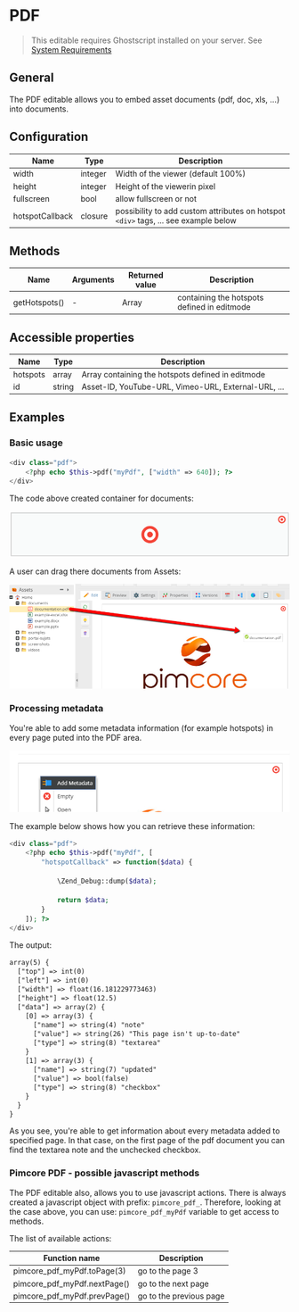 # PDF

> This editable requires Ghostscript installed on your server. 
> See [System Requirements](../../13_Installation_and_Upgrade/01_System_Requirements.md)

</div>

## General

The PDF editable allows you to embed asset documents (pdf, doc, xls, ...) into documents.

## Configuration

| Name              | Type      | Description                                                                             |
|-------------------|-----------|-----------------------------------------------------------------------------------------|
| width             | integer   | Width of the viewer (default 100%)                                                      |
| height            | integer   | Height of the viewerin pixel                                                            |
| fullscreen        | bool      | allow fullscreen or not                                                                 |
| hotspotCallback   | closure   | possibility to add custom attributes on hotspot `<div>` tags, ... see example below |

## Methods

| Name          | Arguments | Returned value | Description                                 |
|---------------|-----------|----------------|---------------------------------------------|
| getHotspots() | -         | Array          | containing the hotspots defined in editmode |

## Accessible properties

| Name        | Type   | Description                                         |
|-------------|--------|-----------------------------------------------------|
| hotspots    | array  | Array containing the hotspots defined in editmode   |
| id          | string | Asset-ID, YouTube-URL, Vimeo-URL, External-URL, ... |

## Examples

### Basic usage

```php
<div class="pdf">
    <?php echo $this->pdf("myPdf", ["width" => 640]); ?>
</div>
```

The code above created container for documents: 

![PDF editable - the empty area](../../img/editables_pdf_empty_container.png)

A user can drag there documents from Assets:

![PDF editable - drag a document](../../img/editables_pdf_filled.png)

### Processing metadata

You're able to add some metadata information (for example hotspots) in every page puted into the PDF area. 

![Add metada to the PDF editable](../../img/editables_pdf_add_metadata.png)

The example below shows how you can retrieve these information:

```php
<div class="pdf">
    <?php echo $this->pdf("myPdf", [
        "hotspotCallback" => function($data) {

            \Zend_Debug::dump($data);

            return $data;
        }
    ]); ?>
</div>
```

The output:

```
array(5) {
  ["top"] => int(0)
  ["left"] => int(0)
  ["width"] => float(16.181229773463)
  ["height"] => float(12.5)
  ["data"] => array(2) {
    [0] => array(3) {
      ["name"] => string(4) "note"
      ["value"] => string(26) "This page isn't up-to-date"
      ["type"] => string(8) "textarea"
    }
    [1] => array(3) {
      ["name"] => string(7) "updated"
      ["value"] => bool(false)
      ["type"] => string(8) "checkbox"
    }
  }
}
```

As you see, you're able to get information about every metadata added to specified page. 
In that case, on the first page of the pdf document you can find the textarea note and the unchecked checkbox.

### Pimcore PDF - possible javascript methods

The PDF editable also, allows you to use javascript actions.
There is always created a javascript object with prefix: `pimcore_pdf_`. Therefore, looking at the case above, you can use: 
`pimcore_pdf_myPdf` variable to get access to methods. 

The list of available actions:

| Function name                | Description             |
|------------------------------|-------------------------|
| pimcore_pdf_myPdf.toPage(3)  | go to the page 3        |
| pimcore_pdf_myPdf.nextPage() | go to the next page     |
| pimcore_pdf_myPdf.prevPage() | go to the previous page |




